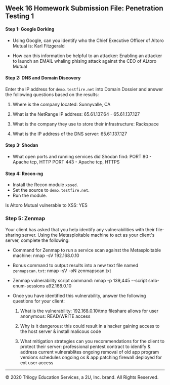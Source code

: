## Week 16 Homework Submission File: Penetration Testing 1

#### Step 1: Google Dorking


- Using Google, can you identify who the Chief Executive Officer of Altoro Mutual is:
  Karl Fitzgerald

- How can this information be helpful to an attacker:
 Enabling an attacker to launch an EMAIL whaling phising attack against the CEO of ALtoro Mutual


#### Step 2: DNS and Domain Discovery

Enter the IP address for `demo.testfire.net` into Domain Dossier and answer the following questions based on the results:

  1. Where is the company located: Sunnyvalle, CA

  2. What is the NetRange IP address: 65.61.137.64 - 65.61.137.127

  3. What is the company they use to store their infrastructure: Rackspace

  4. What is the IP address of the DNS server: 65.61.137.127

#### Step 3: Shodan

- What open ports and running services did Shodan find:
PORT 80 - Apache tcp, HTTP
PORT 443 - Apache tcp, HTTPS

#### Step 4: Recon-ng

- Install the Recon module `xssed`. 
- Set the source to `demo.testfire.net`. 
- Run the module. 

Is Altoro Mutual vulnerable to XSS: YES

### Step 5: Zenmap

Your client has asked that you help identify any vulnerabilities with their file-sharing server. Using the Metasploitable machine to act as your client's server, complete the following:

- Command for Zenmap to run a service scan against the Metasploitable machine: nmap -sV 192.168.0.10
 
- Bonus command to output results into a new text file named `zenmapscan.txt`: nmap -sV -oN zenmapscan.txt

- Zenmap vulnerability script command: nmap -p 139,445 --script smb-enum-sessions a92.168.0.10

- Once you have identified this vulnerability, answer the following questions for your client:
  1. What is the vulnerability: 192.168.0.10\tmp fileshare allows for user anonymous: READ/WRITE access

  2. Why is it dangerous: this could result in a hacker gaining access to the host server & install malicous code

  3. What mitigation strategies can you recommendations for the client to protect their server:
    professional pentest contract to identify & address current vulnerablites
    ongoing removal of old app program versions
    schedules ongoing os & app patching
    firewall deployed for ext user access
---
© 2020 Trilogy Education Services, a 2U, Inc. brand. All Rights Reserved.  

